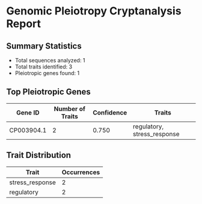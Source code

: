 # Genomic Pleiotropy Cryptanalysis Report

## Summary Statistics

- Total sequences analyzed: 1
- Total traits identified: 3
- Pleiotropic genes found: 1

## Top Pleiotropic Genes

| Gene ID | Number of Traits | Confidence | Traits |
|---------|------------------|------------|--------|
| CP003904.1 | 2 | 0.750 | regulatory, stress_response |

## Trait Distribution

| Trait | Occurrences |
|-------|-------------|
| stress_response | 2 |
| regulatory | 2 |
